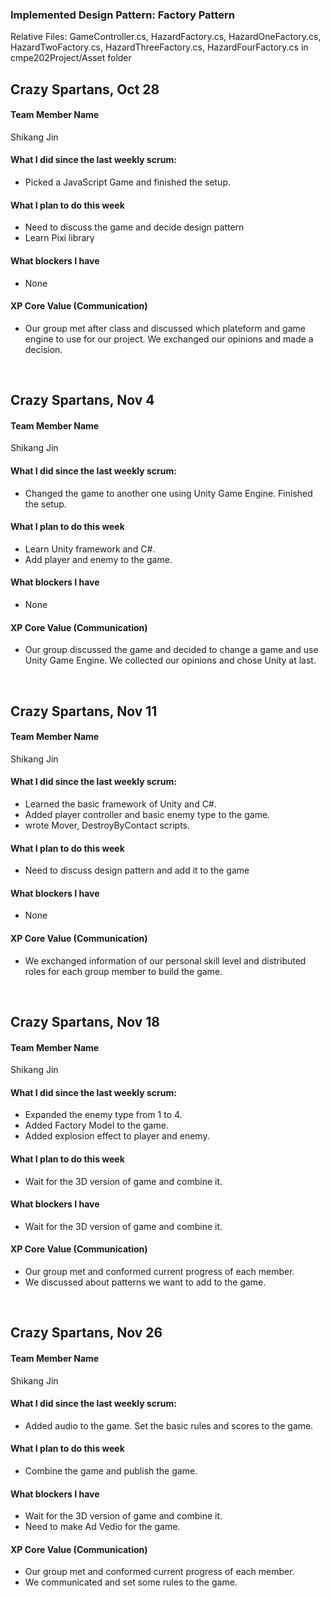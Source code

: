 ### Implemented Design Pattern: Factory Pattern
Relative Files: GameController.cs, HazardFactory.cs, HazardOneFactory.cs, HazardTwoFactory.cs, HazardThreeFactory.cs, HazardFourFactory.cs in cmpe202Project/Asset folder
<br>

## Crazy Spartans, Oct 28

#### **Team Member Name**
Shikang Jin
<br>

#### **What I did since the last weekly scrum:**
 - Picked a JavaScript Game and finished the setup.

#### **What I plan to do this week**
 - Need to discuss the game and decide design pattern
 - Learn Pixi library 

#### **What blockers I have**
 - None

#### XP Core Value (Communication)
 - Our group met after class and discussed which plateform and game engine to use for our project. We exchanged our opinions and made a decision.

<br>


## Crazy Spartans, Nov 4

#### **Team Member Name**
Shikang Jin
<br>

#### **What I did since the last weekly scrum:**
 - Changed the game to another one using Unity Game Engine. Finished the setup.

#### **What I plan to do this week**
 - Learn Unity framework and C#.
 - Add player and enemy to the game.

#### **What blockers I have**
 - None

#### XP Core Value (Communication)
 - Our group discussed the game and decided to change a game and use Unity Game Engine. We collected our opinions and chose Unity at last.

<br>

## Crazy Spartans, Nov 11

#### **Team Member Name**
Shikang Jin
<br>

#### **What I did since the last weekly scrum:**
 - Learned the basic framework of Unity and C#.
 - Added player controller and basic enemy type to the game.
 - wrote Mover, DestroyByContact scripts.

#### **What I plan to do this week**
 - Need to discuss design pattern and add it to the game

#### **What blockers I have**
 - None

#### XP Core Value (Communication)
 - We exchanged information of our personal skill level and distributed roles for each group member to build the game. 

 <br>

## Crazy Spartans, Nov 18

#### **Team Member Name**
Shikang Jin
<br>

#### **What I did since the last weekly scrum:**
 - Expanded the enemy type from 1 to 4.
 - Added Factory Model to the game.
 - Added explosion effect to player and enemy.

#### **What I plan to do this week**
 - Wait for the 3D version of game and combine it.

#### **What blockers I have**
 - Wait for the 3D version of game and combine it. 

#### XP Core Value (Communication)
 - Our group met and conformed current progress of each member. 
 - We discussed about patterns we want to add to the game.

<br>

## Crazy Spartans, Nov 26

#### **Team Member Name**
Shikang Jin
<br>

#### **What I did since the last weekly scrum:**
 - Added audio to the game. Set the basic rules and scores to the game. 

#### **What I plan to do this week**
 - Combine the game and publish the game.

#### **What blockers I have**
 - Wait for the 3D version of game and combine it.
 - Need to make Ad Vedio for the game.

#### XP Core Value (Communication)
 - Our group met and conformed current progress of each member. 
 - We communicated and set some rules to the game.
